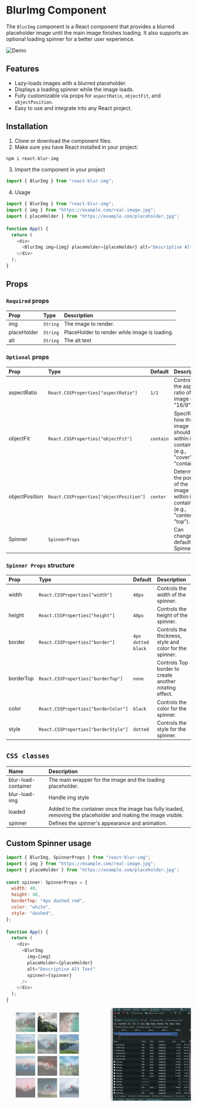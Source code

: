 # BlurImg Component

The `BlurImg` component is a React component that provides a blurred placeholder image until the main image finishes loading. It also supports an optional loading spinner for a better user experience.

![Demo](/Classic.gif)

## Features

- Lazy-loads images with a blurred placeholder.
- Displays a loading spinner while the image loads.
- Fully customizable via props for `aspectRatio`, `objectFit`, and `objectPosition`.
- Easy to use and integrate into any React project.

## Installation

1. Clone or download the component files.
2. Make sure you have React installed in your project:

```bash
npm i react-blur-img
```

3. Import the component in your project

```javascript
import { BlurImg } from "react-blur-img";
```

4. Usage

```javascript
import { BlurImg } from "react-blur-img";
import { img } from "https://example.com/real-image.jpg";
import { placeHolder } from "https://example.com/placeholder.jpg";

function App() {
  return (
    <div>
      <BlurImg img={img} placeHolder={placeHolder} alt="Descriptive Alt Text" />
    </div>
  );
}
```

## Props

### `Required` props

| Prop        | Type     | Description                                   |
| :---------- | :------- | :-------------------------------------------- |
| img         | `String` | The image to render.                          |
| placeHolder | `String` | PlaceHolder to render while image is loading. |
| alt         | `String` | The alt text                                  |

### `Optional` props

| Prop           | Type                                    | Default   | Description                                                                         |
| :------------- | :-------------------------------------- | :-------- | :---------------------------------------------------------------------------------- |
| aspectRatio    | `React.CSSProperties["aspectRatio"]`    | `1/1`     | Controls the aspect ratio of the image (e.g., "16/9")                               |
| objectFit      | `React.CSSProperties["objectFit"]`      | `contain` | Specifies how the image should fit within its container (e.g., "cover", "contain"). |
| objectPosition | `React.CSSProperties["objectPosition"]` | `center`  | Determines the position of the image within its container (e.g., "center", "top").  |
| Spinner        | `SpinnerProps`                          |           | Can change the default Spinner.                                                     |

### `Spinner Props` structure

| Prop      | Type                                 | Default            | Description                                              |
| :-------- | :----------------------------------- | :----------------- | :------------------------------------------------------- |
| width     | `React.CSSProperties["width"]`       | `40px`             | Controls the width of the spinner.                       |
| height    | `React.CSSProperties["height"]`      | `40px`             | Controls the height of the spinner.                      |
| border    | `React.CSSProperties["border"]`      | `4px dotted black` | Controls the thickness, style and color for the spinner. |
| borderTop | `React.CSSProperties["borderTop"]`   | `none`             | Controls Top border to create another rotating effect.   |
| color     | `React.CSSProperties["borderColor"]` | `black`            | Controls the color for the spinner.                      |
| style     | `React.CSSProperties["borderStyle"]` | `dotted`           | Controls the style for the spinner.                      |

## `CSS classes`

| Name                | Description                                                                                                    |
| :------------------ | :------------------------------------------------------------------------------------------------------------- |
| blur-load-container | The main wrapper for the image and the loading placeholder.                                                    |
| blur-load-img       | Handle img style                                                                                               |
| loaded              | Added to the container once the image has fully loaded, removing the placeholder and making the image visible. |
| spinner             | Defines the spinner's appearance and animation.                                                                |

## Custom Spinner usage

```javascript
import { BlurImg, SpinnerProps } from "react-blur-img";
import { img } from "https://example.com/real-image.jpg";
import { placeHolder } from "https://example.com/placeholder.jpg";

const spinner: SpinnerProps = {
  width: 40,
  height: 40,
  borderTop: "4px dashed red",
  color: "white",
  style: "dashed",
};

function App() {
  return (
    <div>
      <BlurImg
        img={img}
        placeHolder={placeHolder}
        alt="Descriptive Alt Text"
        spinner={spinner}
      />
    </div>
  );
}
```

![Demo](/customSpinner.gif)
